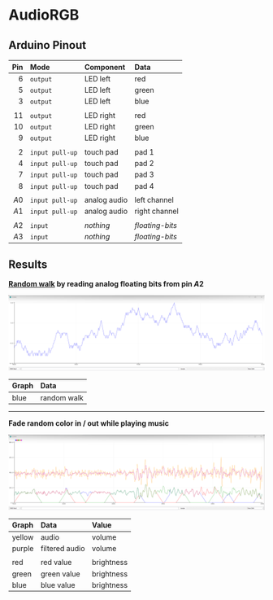 
# AudioRGB

## Arduino Pinout

| Pin  | Mode            | Component    | Data            |
| ---: | :-------------- | :----------- | :-------------- |
|  $6$ | `output`        | LED left     | red             |
|  $5$ | `output`        | LED left     | green           |
|  $3$ | `output`        | LED left     | blue            |
|      |                 |              |                 |
| $11$ | `output`        | LED right    | red             |
| $10$ | `output`        | LED right    | green           |
|  $9$ | `output`        | LED right    | blue            |
|      |                 |              |                 |
|  $2$ | `input pull-up` | touch pad    | pad 1           |
|  $4$ | `input pull-up` | touch pad    | pad 2           |
|  $7$ | `input pull-up` | touch pad    | pad 3           |
|  $8$ | `input pull-up` | touch pad    | pad 4           |
|      |                 |              |                 |
| $A0$ | `input pull-up` | analog audio | left channel    |
| $A1$ | `input pull-up` | analog audio | right channel   |
|      |                 |              |                 |
| $A2$ | `input`         | *nothing*    | *floating-bits* |
| $A3$ | `input`         | *nothing*    | *floating-bits* |

## Results

**[Random walk](https://en.wikipedia.org/wiki/Random_walk) by reading analog floating bits from pin $A2$**

![](img/random-walk-by-reading-analog-floating-bits.png)

| Graph | Data        |
| :---- | :---------- |
| blue  | random walk |

***

**Fade random color in / out while playing music**

![](img/fade-random-color-in-out.png)

| Graph  | Data           | Value      |
| :----- | :------------- | :--------- |
| yellow | audio          | volume     |
| purple | filtered audio | volume     |
|        |                |            |
| red    | red value      | brightness |
| green  | green value    | brightness |
| blue   | blue value     | brightness |
